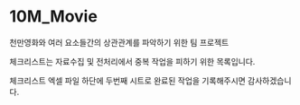 # 10M_Movie
천만영화와 여러 요소들간의 상관관계를 파악하기 위한 팀 프로젝트


체크리스트는 자료수집 및 전처리에서 중복 작업을 피하기 위한 목록입니다.

체크리스트 엑셀 파일 하단에 두번째 시트로 완료된 작업을 기록해주시면 감사하겠습니다. 
